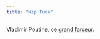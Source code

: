 ```yaml
---
title: "Nip Tuck"
---
```


Vladimir Poutine, ce [grand farceur](http://youtube.com/watch?v=8r1tYnn-5-8).

